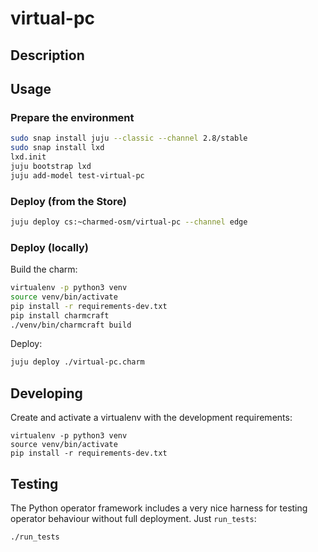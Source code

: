 # virtual-pc

## Description


## Usage

### Prepare the environment

```bash
sudo snap install juju --classic --channel 2.8/stable
sudo snap install lxd
lxd.init
juju bootstrap lxd
juju add-model test-virtual-pc
```

### Deploy (from the Store)

```bash
juju deploy cs:~charmed-osm/virtual-pc --channel edge
```

### Deploy (locally)

Build the charm:

```bash
virtualenv -p python3 venv
source venv/bin/activate
pip install -r requirements-dev.txt
pip install charmcraft
./venv/bin/charmcraft build
```

Deploy:

```bash
juju deploy ./virtual-pc.charm
```

## Developing

Create and activate a virtualenv with the development requirements:

    virtualenv -p python3 venv
    source venv/bin/activate
    pip install -r requirements-dev.txt

## Testing

The Python operator framework includes a very nice harness for testing
operator behaviour without full deployment. Just `run_tests`:

    ./run_tests
